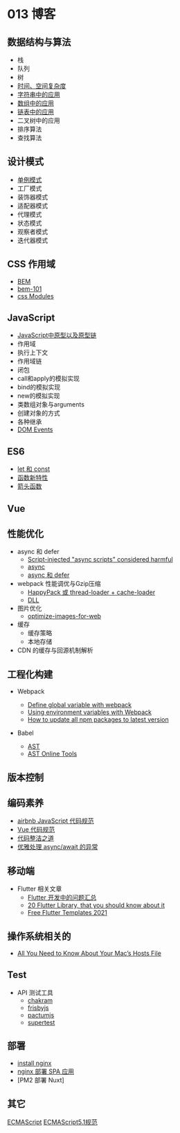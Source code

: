 # 013 博客

## 数据结构与算法

  * 栈
  * 队列
  * 树
  * [时间、空间复杂度](https://github.com/wangjing013/blog/issues/12)
  * [字符串中的应用](https://github.com/wangjing013/blog/issues/26)
  * [数组中的应用](https://github.com/wangjing013/blog/issues/31)
  * [链表中的应用](https://github.com/wangjing013/blog/issues/23)
  * 二叉树中的应用
  * 排序算法
  * 查找算法

## 设计模式

  * [单例模式](https://github.com/wangjing013/blog/issues/15)
  * 工厂模式
  * 装饰器模式
  * 适配器模式
  * 代理模式
  * 状态模式
  * 观察者模式
  * 迭代器模式
  
## CSS 作用域

 * [BEM](http://getbem.com/introduction/)
 * [bem-101](https://css-tricks.com/bem-101/)
 * [css Modules](https://github.com/wangjing013/blog/issues/30)

## JavaScript 

  * [JavaScript中原型以及原型链](https://github.com/wangjing013/blog/issues/28)
  * 作用域
  * 执行上下文
  * 作用域链
  * 闭包
  * call和apply的模拟实现
  * bind的模拟实现
  * new的模拟实现
  * 类数组对象与arguments
  * 创建对象的方式
  * 各种继承
  * [DOM Events](https://domevents.dev)

## ES6
  * [let 和 const](https://github.com/wangjing013/blog/issues/38)
  * [函数新特性](https://github.com/wangjing013/blog/issues/40)
  * [箭头函数](https://github.com/wangjing013/blog/issues/39)
## Vue
## 性能优化
  * async 和 defer
    * [Script-injected "async scripts" considered harmful](https://www.igvita.com/2014/05/20/script-injected-async-scripts-considered-harmful/)
    * [async](https://medium.com/@vschroeder/javascript-how-to-execute-code-from-an-asynchronously-loaded-script-although-when-it-is-not-bebcbd6da5ea)
    * [async 和 defer](https://javascript.info/script-async-defer)
  * webpack 性能调优与Gzip压缩
    * [HappyPack 或 thread-loader + cache-loader](https://medium.com/webpack/typescript-webpack-super-pursuit-mode-83cc568dea79)
    * [DLL](https://survivejs.com/blog/dll-interview/)
  * 图片优化
    * [optimize-images-for-web](https://kinsta.com/blog/optimize-images-for-web/)  
  * 缓存 
    * 缓存策略
    * 本地存储
  * CDN 的缓存与回源机制解析
## 工程化构建
  * Webpack
    * [Define global variable with webpack](https://stackoverflow.com/questions/37656592/define-global-variable-with-webpack)
    * [Using environment variables with Webpack](https://prateeksurana.me/blog/using-environment-variables-with-webpack/#the-env-file)
    * [How to update all npm packages to latest version](https://reactgo.com/update-npm-packages-latest/)
   
  * Babel
    * [AST](https://medium.com/@dinis.cruz/ast-abstract-syntax-tree-538aa146c53b)
    * [AST Online Tools](https://astexplorer.net/)

## 版本控制
## 编码素养
 * [airbnb JavaScript 代码规范](https://github.com/airbnb/javascript)
 * [Vue 代码规范](https://github.com/wangjing013/blog/issues/24)
 * [代码整洁之道](https://github.com/ryanmcdermott/clean-code-javascript)
 * [优雅处理 async/await 的异常](https://github.com/wangjing013/blog/issues/37)

## 移动端

* Flutter 相关文章
  * [Flutter 开发中的问题汇总](https://github.com/wangjing013/blog/issues/34) 
  * [20 Flutter Library, that you should know about it](https://shirsh94.medium.com/20-flutter-library-that-you-should-know-about-it-8f3d33a08817)
  * [Free Flutter Templates 2021](https://dev.to/pablonax/free-flutter-templates-2021-2hm0)

## 操作系统相关的
 * [All You Need to Know About Your Mac’s Hosts File](https://www.cleverfiles.com/howto/hosts-file-mac.html)

## Test

 * API 测试工具
   * [chakram](http://dareid.github.io/chakram/)
   * [frisbyjs](https://docs.frisbyjs.com/)
   * [pactumjs](https://pactumjs.github.io/)
   * [supertest](https://github.com/visionmedia/supertest)
   
## 部署
   * [install nginx](https://github.com/wangjing013/blog/issues/35)
   * [nginx 部署 SPA 应用](https://github.com/wangjing013/blog/issues/36)
   * [PM2 部署 Nuxt]

## 其它
   [ECMAScript](https://tc39.es/ecma262/multipage/#sec-intro)
   [ECMAScript5.1规范](http://yanhaijing.com/es5/#null)
